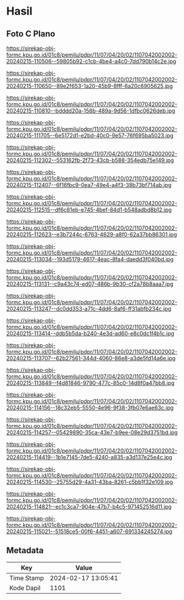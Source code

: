 # Hasil

## Foto C Plano

https://sirekap-obj-formc.kpu.go.id/01c8/pemilu/pdpr/11/07/04/20/02/1107042002002-20240215-110506--59805b92-c1cb-4be4-a4c0-7dd790b14c2e.jpg

https://sirekap-obj-formc.kpu.go.id/01c8/pemilu/pdpr/11/07/04/20/02/1107042002002-20240215-110650--89e2f653-1a20-45b9-8fff-6a20c6905625.jpg

https://sirekap-obj-formc.kpu.go.id/01c8/pemilu/pdpr/11/07/04/20/02/1107042002002-20240215-110810--bdddd20a-158b-489a-9d56-1dfbc0626deb.jpg

https://sirekap-obj-formc.kpu.go.id/01c8/pemilu/pdpr/11/07/04/20/02/1107042002002-20240215-111705--6e5172d1-e2bd-40c0-9e57-76f695ba5023.jpg

https://sirekap-obj-formc.kpu.go.id/01c8/pemilu/pdpr/11/07/04/20/02/1107042002002-20240215-112302--553162fb-2f73-43cb-b588-354edb75e149.jpg

https://sirekap-obj-formc.kpu.go.id/01c8/pemilu/pdpr/11/07/04/20/02/1107042002002-20240215-112407--6f16fbc9-0ea7-49e4-a4f3-38b73bf714ab.jpg

https://sirekap-obj-formc.kpu.go.id/01c8/pemilu/pdpr/11/07/04/20/02/1107042002002-20240215-112515--df6c81eb-e745-4bef-84d1-b548adbd8b12.jpg

https://sirekap-obj-formc.kpu.go.id/01c8/pemilu/pdpr/11/07/04/20/02/1107042002002-20240215-112623--e3b7244c-6763-4629-a8f0-62a37bb86301.jpg

https://sirekap-obj-formc.kpu.go.id/01c8/pemilu/pdpr/11/07/04/20/02/1107042002002-20240215-113034--193d5179-4617-4eac-8fa4-daedd3f040bd.jpg

https://sirekap-obj-formc.kpu.go.id/01c8/pemilu/pdpr/11/07/04/20/02/1107042002002-20240215-113131--c9a43c74-ed07-486b-9b30-cf2a78b8aaa7.jpg

https://sirekap-obj-formc.kpu.go.id/01c8/pemilu/pdpr/11/07/04/20/02/1107042002002-20240215-113247--dc0dd353-a71c-4dd6-8af6-ff31abfb234c.jpg

https://sirekap-obj-formc.kpu.go.id/01c8/pemilu/pdpr/11/07/04/20/02/1107042002002-20240215-113414--ddb5b5da-b240-4e3d-ad60-e8c0dc1f4b1c.jpg

https://sirekap-obj-formc.kpu.go.id/01c8/pemilu/pdpr/11/07/04/20/02/1107042002002-20240215-113707--62b27561-344d-4060-86e8-a3de5fd14a6e.jpg

https://sirekap-obj-formc.kpu.go.id/01c8/pemilu/pdpr/11/07/04/20/02/1107042002002-20240215-113849--f4d81846-9790-477c-85c0-14d8f0a47bb8.jpg

https://sirekap-obj-formc.kpu.go.id/01c8/pemilu/pdpr/11/07/04/20/02/1107042002002-20240215-114156--18c32eb5-5550-4e96-9f38-3fb07e6ae63c.jpg

https://sirekap-obj-formc.kpu.go.id/01c8/pemilu/pdpr/11/07/04/20/02/1107042002002-20240215-114257--05429890-35ca-43e7-b9ee-08e29d3751bd.jpg

https://sirekap-obj-formc.kpu.go.id/01c8/pemilu/pdpr/11/07/04/20/02/1107042002002-20240215-114419--1b1e7145-7de5-4240-a835-a3d137e25e4c.jpg

https://sirekap-obj-formc.kpu.go.id/01c8/pemilu/pdpr/11/07/04/20/02/1107042002002-20240215-114530--25755d29-4a31-43ba-8261-c5bb1f32e109.jpg

https://sirekap-obj-formc.kpu.go.id/01c8/pemilu/pdpr/11/07/04/20/02/1107042002002-20240215-114821--ec1c3ca7-904e-47b7-b4c5-971452516d11.jpg

https://sirekap-obj-formc.kpu.go.id/01c8/pemilu/pdpr/11/07/04/20/02/1107042002002-20240215-115021--51518ce5-00f6-4451-a607-691334245274.jpg


## Metadata

| Key        | Value               |
| ---------- | ------------------- |
| Time Stamp | 2024-02-17 13:05:41 |
| Kode Dapil | 1101                |



